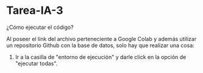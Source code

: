 # Tarea-IA-3
¿Cómo ejecutar el código?

Al poseer el link del archivo perteneciente a Google Colab y además utilizar un repositorio Github con la base de datos, solo hay que realizar una cosa:

1. Ir a la casilla de "entorno de ejecución" y darle click en la opción de "ejecutar todas".
